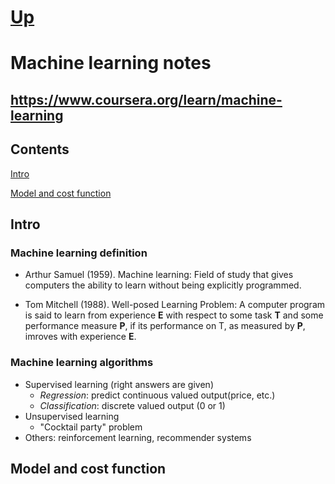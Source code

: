 # [Up](../README.md)

# Machine learning notes
## https://www.coursera.org/learn/machine-learning

## Contents

  [Intro](#intro)
  
  [Model and cost function](#model-and-cost-function)

  
## Intro

### Machine learning definition

* Arthur Samuel (1959). Machine learning: Field of study that gives computers
the ability to learn without being explicitly programmed.

* Tom Mitchell (1988). Well-posed Learning Problem: A computer program is said
to learn from experience **E** with respect to some task **T** and some
performance measure **P**, if its performance on T, as measured by **P**,
imroves with experience **E**.

### Machine learning algorithms

- Supervised learning (right answers are given)
    - _Regression_: predict continuous valued output(price, etc.)
    - _Classification_: discrete valued output (0 or 1)
- Unsupervised learning
    - "Cocktail party" problem
- Others: reinforcement learning, recommender systems

## Model and cost function

